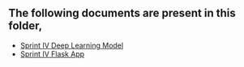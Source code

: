 ## The following documents are present in this folder,

- [Sprint IV Deep Learning Model](./Model/)
- [Sprint IV Flask App](./App/)
